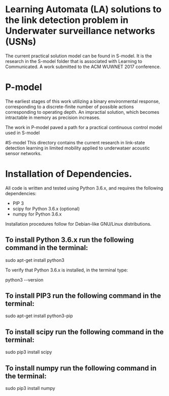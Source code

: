 # Learning Automata (LA) solutions to the link detection problem in Underwater surveillance networks (USNs)

The current practical solution model can be found in S-model. It is the research in the S-model folder that is associated with Learning to Communicated. A work submitted to the ACM WUWNET 2017 conference.

# P-model
The earliest stages of this work utilizing a binary environmental response, corresponding to a discrete-finite number of possible actions corresponding to operating depth. An impractial solution, which becomes intractable in memory as precision increases.

The work in P-model paved a path for a practical continuous control model used in S-model

#S-model
This directory contains the current research in link-state detection learning in limited mobility applied to underwataer acoustic sensor networks.

# Installation of Dependencies.
All code is written and tested using Python 3.6.x, and requires the following dependencies:
- PIP 3
- scipy for Python 3.6.x (optional)
- numpy for Python 3.6.x 

Installation procedures follow for Debian-like GNU/Linux distributions.

## To install Python 3.6.x run the following command in the terminal:

sudo apt-get install python3

To verify that Python 3.6.x is installed, in the terminal type:

python3 --version

## To install PIP3 run the following command in the terminal:

sudo apt-get install python3-pip

## To install scipy run the following command in the terminal:

sudo pip3 install scipy

## To install numpy run the following command in the terminal:

sudo pip3 install numpy
